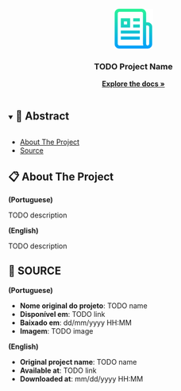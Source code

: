 <p align="center">
  <a href="https://github.com/viniciusgugelmin/data-science-4">
    <img src="../../readme.png" alt="readme-logo" width="80" height="80">
  </a>

  <h3 align="center">
    TODO Project Name
  </h3>
  <p align="center">
    <a href="https://github.com/viniciusgugelmin/data-science-4/blob/master/README.md"><strong>Explore the docs »</strong></a>
  </p>
</p>

<details open="open">
  <summary><h2 style="display: inline-block">📜 Abstract</h2></summary>

- [About The Project](#about-the-project)
- [Source](#source)

</details>

<a name="about-the-project"></a>

## 📋 About The Project

**(Portuguese)**

TODO description

**(English)**

TODO description

<a name="source"></a>

## 🔗 SOURCE

**(Portuguese)**

- **Nome original do projeto**: TODO name
- **Disponível em**: TODO link
- **Baixado em**: dd/mm/yyyy HH:MM
- **Imagem**:
  TODO image

**(English)**

- **Original project name**: TODO name
- **Available at**: TODO link
- **Downloaded at**: mm/dd/yyyy HH:MM